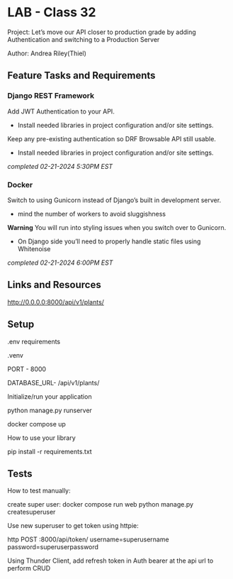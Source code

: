 # LAB - Class 32

Project: Let’s move our API closer to production grade by adding Authentication and switching to a Production Server

Author: Andrea Riley(Thiel)

## Feature Tasks and Requirements

### Django REST Framework

Add JWT Authentication to your API.

- Install needed libraries in project configuration and/or site settings.

Keep any pre-existing authentication so DRF Browsable API still usable.

- Install needed libraries in project configuration and/or site settings.

*completed 02-21-2024 5:30PM EST*

### Docker

Switch to using Gunicorn instead of Django’s built in development server.

- mind the number of workers to avoid sluggishness

**Warning** You will run into styling issues when you switch over to Gunicorn.

- On Django side you’ll need to properly handle static files using Whitenoise

*completed 02-21-2024 6:00PM EST*

## Links and Resources

<http://0.0.0.0:8000/api/v1/plants/>

## Setup

.env requirements

  .venv

  PORT - 8000

  DATABASE_URL- /api/v1/plants/

Initialize/run your application

  python manage.py runserver

   docker compose up

How to use your library

  pip install -r requirements.txt

## Tests

How to test manually:

create super user: docker compose run web python manage.py createsuperuser

Use new superuser to get token using httpie:

http POST :8000/api/token/ username=superusername password=superuserpassword

Using Thunder Client, add refresh token in Auth bearer at the api url to perform CRUD